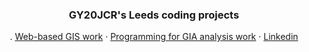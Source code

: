 

  <h3 align="center">GY20JCR's Leeds coding projects</h3>

  <p align="center">
    .   
    <a href="https://github.com/jord9762/Leeds_coding_assessments/tree/main/Web-based-GIS">Web-based GIS work</a>
    ·
    <a href="https://github.com/jord9762/Leeds_coding_assessments/tree/main/Programming_for_GIA_Core_Skills">Programming for GIA analysis work</a>
    ·
    <a href="https://www.linkedin.com/in/jordan-reynoldson-0a46791b7/">Linkedin</a>
  </p>
</p>
